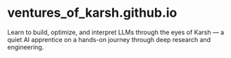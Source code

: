 # ventures_of_karsh.github.io
Learn to build, optimize, and interpret LLMs through the eyes of Karsh — a quiet AI apprentice on a hands-on journey through deep research and engineering.

